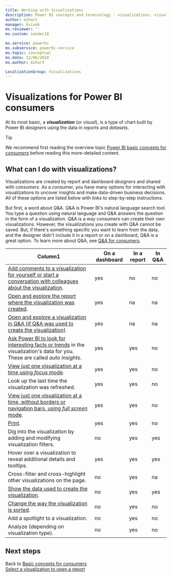 ```yaml
---
title: Working with Visualizations
description: Power BI concepts and terminology - visualizations, visuals. What is a Power BI visualization, visual.
author: mihart
manager: kvivek
ms.reviewer: ''
ms.custom: seodec18

ms.service: powerbi
ms.subservice: powerbi-service
ms.topic: conceptual
ms.date: 12/06/2018
ms.author: mihart

LocalizationGroup: Visualizations
---
```

# Visualizations for Power BI **consumers**

At its most basic, a ***visualization*** (or *visual*), is a type of chart built by Power BI *designers* using the data in *reports* and *datasets*. 

> [!TIP]
> We recommend first reading the overview topic [Power BI basic concepts for *consumers*](end-user-basic-concepts.md) before reading this more-detailed content.

## What can I do with visualizations?

Visualizations are created by report and dashboard *designers* and shared with *consumers*. As a consumer, you have many options for interacting with visualizations to uncover insights and make data-driven business decisions. All of these options are listed below with links to step-by-step instructions.

But first, a word about Q&A. Q&A is Power BI's natural language search tool. You type a question using natural language and Q&A answers the question in the form of a visualization. Q&A is a way consumers can create their own visualizations. However, the visualizations you create with Q&A cannot be saved. But, if there's something specific you want to learn from the data, and the designer didn't include it in a report or on a dashboard, Q&A is a great option. To learn more about Q&A, see [Q&A for consumers](end-user-q-and-a.md).



|Column1  |On a dashboard  |In a report  | In Q&A
|---------|---------|---------|--------|
|[Add comments to a visualization for yourself or start a conversation with colleagues about the visualization](end-user-comment.md).     |  yes       |   no      |  no  |
|[Open and explore the report where the visualization was created](end-user-tiles.md).     |    yes     |   na      |  na |
|[Open and explore a visualization in Q&A (if Q&A was used to create the visualization)](end-user-q-and-a.md)     |   yes      |   na      |  na  |
|[Ask Power BI to look for interesting facts or trends](end-user-insights.md) in the visualization's data for you.  These are called *auto insights*.     |    yes     |   yes      | no   |
|[View just one visualization at a time using *focus* mode](end-user-focus.md).     | yes        |   yes      | no  |
|Look up the last time the visualization was refreshed.     |  yes       |    yes     | no  |
|[View just one visualization at a time, without borders or navigation bars, using *full screen* mode](end-user-focus.md).     |   yes      |  yes       | no  |
|[Print](end-user-print.md).     |  yes       |   yes      | no  |
|Dig into the visualization by adding and modifying visualization filters.     |    no     |   yes      | yes  |
|Hover over a visualization to reveal additional details and tooltips.     |    yes     |   yes      | yes  |
|Cross-filter and cross-highlight other visualizations on the page.     |   no      |   yes      | na  |
|[Show the data used to create the visualization](end-user-show-data.md).     |  no       |   yes      | yes  |
| [Change the way the visualization is sorted](end-user-search-sort.md). | no  | yes  | no  |
| Add a spotlight to a visualization. | no  | yes  |  no |
| Analyze (depending on visualization type). | no  | yes  | no  |

## Next steps
Back to [Basic concepts for consumers](end-user-basic-concepts.md)    
[Select a visualization to open a report](end-user-report-open.md)